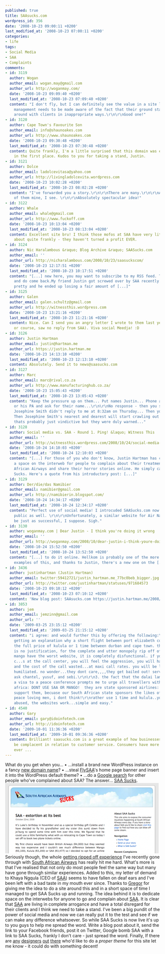 ```yaml
---
published: true
title: SAAsucks.com
wordpress_id: 356
date: '2008-10-23 09:00:11 +0200'
last_modified_at: '2008-10-23 07:00:11 +0200'
categories:
- life
tags:
- Social Media
- SAA
- Complaints
comments:
- id: 3119
  author: Wogan
  author_email: wogan.may@gmail.com
  author_url: http://woganmay.com/
  date: '2008-10-23 09:09:40 +0200'
  last_modified_at: '2008-10-23 07:09:40 +0200'
  content: "I don't fly, but I can definitely see the value in a site like this. SAA
    management needs to be made aware of the fact that their ground staff and messing
    around with clients in inappropriate ways.\r\n\r\nGood one!"
- id: 3120
  author: Cape Town's Favourite Son
  author_email: info@shaunoakes.com
  author_url: http://www.shaunoakes.com
  date: '2008-10-23 09:30:48 +0200'
  last_modified_at: '2008-10-23 07:30:48 +0200'
  content: Quite frankly, I'm a little surprised that this domain was even available
    in the first place. Kudos to you for taking a stand, Justin.
- id: 3121
  author: Dolce
  author_email: ladolcevitasa@yahoo.com
  author_url: http://livingladolcevita.wordpress.com
  date: '2008-10-23 10:02:28 +0200'
  last_modified_at: '2008-10-23 08:02:28 +0200'
  content: "I've forwarded you a story.\r\n\r\nThere are many.\r\n\r\nAnd not all
    of them mine, I see. \r\n\r\nAbsolutely spectacular idea!"
- id: 3122
  author: Whale
  author_email: whale@gmail.com
  author_url: http://www.fuckoff.com
  date: '2008-10-23 10:13:04 +0200'
  last_modified_at: '2008-10-23 08:13:04 +0200'
  content: Excellent site bru! I think those mofos at SAA have very little to be arrogant
    about quite frankly - they haven't turned a profit EVER.
- id: 3124
  author: Nic Haralambous &raquo; Blog Archive &raquo; SAASucks.com
  author_email: ''
  author_url: http://nicharalambous.com/2008/10/23/saasuckscom/
  date: '2008-10-23 12:17:51 +0200'
  last_modified_at: '2008-10-23 10:17:51 +0200'
  content: "[...] new here, you may want to subscribe to my RSS feed. Thanks for visiting
    and do come back.My friend Justin got screwed over by SAA recently. It wasn't
    pretty and he ended up losing a fair amount of [...]"
- id: 3125
  author: Galen
  author_email: galen.schultz@gmail.com
  author_url: http://witnessthis.wordpress.com
  date: '2008-10-23 13:21:16 +0200'
  last_modified_at: '2008-10-23 11:21:16 +0200'
  content: Nice. Can I send you an angry letter I wrote to them last year? (which,
    or course, saw no reply from SAA). Viva social Meedja! :D
- id: 3126
  author: Justin Hartman
  author_email: justin@hartman.me
  author_url: https://justin.hartman.me
  date: '2008-10-23 14:13:10 +0200'
  last_modified_at: '2008-10-23 12:13:10 +0200'
  content: Absolutely. Send it to news@saasucks.com
- id: 3127
  author: Marc
  author_email: marc@rival.co.za
  author_url: http://www.manufacturinghub.co.za/
  date: '2008-10-23 15:05:43 +0200'
  last_modified_at: '2008-10-23 13:05:43 +0200'
  content: "Keep the pressure up on them... Put names Justin... Phone a consultant
    or his PA and ask for their name...\r\n\r\nNo response - then you say well...
    Josephine Smith didn't reply to me at 8:32am on Thursday... Then you do it again...
    Then Josephine Smith's nearest and dearest will start crawling out of the woodwork...\r\n\r\nOk
    thats probably just vindictive but they were duly warned..."
- id: 3128
  author: Social media vs. SAA - Round 1. Ping! &laquo; Witness This
  author_email: ''
  author_url: http://witnessthis.wordpress.com/2008/10/24/social-media-vs-saa-round-1-ping/
  date: '2008-10-24 14:10:03 +0200'
  last_modified_at: '2008-10-24 12:10:03 +0200'
  content: "[...] For those of you who don't know, Justin Hartman has created
    a space on the interweb for people to complain about their treatment by South
    African Airways and share their horror stories online. He simply calls it SAA
    Sucks. Here's a quote from his introductory post: [...]"
- id: 3129
  author: Der/die/das Namibier
  author_email: namibier@gmail.com
  author_url: http://namibierin.blogspot.com/
  date: '2008-10-24 14:34:17 +0200'
  last_modified_at: '2008-10-24 12:34:17 +0200'
  content: "Perfect use of social media! I introcuded SAASucks.com now to the German
    public as well. \r\n\r\nUnfortunately, a similar website for Air Namibia would
    be just as successful, I suppose. Sigh."
- id: 3130
  author: woganmay.com | Dear Justin - I think you're doing it wrong
  author_email: ''
  author_url: http://woganmay.com/2008/10/dear-justin-i-think-youre-doing-it-wrong/
  date: '2008-10-24 15:52:50 +0200'
  last_modified_at: '2008-10-24 13:52:50 +0200'
  content: "[...] to do it online. Hellkom is probably one of the more outstanding
    examples of this, and thanks to Justin, there's a new one on the [...]"
- id: 3436
  author: justinhartman (Justin Hartman)
  author_email: twitter:59412721/justin_hartman.me_77bc0beb_bigger.jpg
  author_url: http://twitter.com/justinhartman/statuses/971684573
  date: '2008-10-23 09:10:12 +0200'
  last_modified_at: '2008-10-23 07:10:12 +0200'
  content: 'New blog post: SAAsucks.com https://justin.hartman.me/2008/10/23/saasuckscom/'
- id: 3853
  author: jem
  author_email: jemzinn@gmail.com
  author_url: ''
  date: '2009-03-25 23:15:12 +0200'
  last_modified_at: '2009-03-25 21:15:12 +0200'
  content: "i agree: and would further this by offering the following:\r\n\r\n1.try
    getting an explanation why a short flight between port elizabeth costs more than
    the full price of kulula or 1 time between durban and cape town. there simply
    is no justification, for the complete and utter monopoly rip off of our tax money.\r\n\r\n2.
    mango have the worst website, it is completely disfunctional. if you call the
    c...s at the call center, you will feel the aggression, you will have  your time
    and the cost of the call wasted...at maxi call rates. you will be left feeling
    humiliated. no wonder...they dont care,,,,they get bailed out! service? who cares!
    ask chantel, yusuf, and sebi.\r\n\r\n3. the fact that the dalai lama was refused
    a visa to a peace conference prompts me to urge all travellers within and to south
    africa: DONT USE SAA OR MANGO!  they are state sponsored airlines: We should not
    support them, becuase our South African state sponsors the likes of mugabe, kadafi....real
    peace loving men, i dont think!\r\nrather use 1 time and kulula..you wont get
    abused, the websites work...simple and easy."
- id: 4540
  author: Gary
  author_email: gary@idoinfotech.com
  author_url: http://idoinfotech.com
  date: '2009-10-01 11:36:36 +0200'
  last_modified_at: '2009-10-01 09:36:36 +0200'
  content: Brilliant! saasucks.com is a great example of how businesses can no longer
    be complacent in relation to customer service. Consumers have more power than
    ever ...
---
```

What do you get when you...
&bull; ...install a brand new WordPress instance on a fancy <a href="http://saasucks.com">new domain name</a>?
&bull; ...steal <a href="http://www.flysaa.com">FlySAA</a>'s home page banner and insert it into the WordPress default theme?
&bull; ...do a <a href="http://www.google.co.za/search?q=%22saa+sucks%22&ie=utf-8&oe=utf-8&aq=t&rls=org.mozilla:en-US:official&client=firefox-a">Google search</a> for other people who've complained about SAA?
The answer... <a href="http://saasucks.com">SAA Sucks</a>.
<a href="http://saasucks.com"><img src="/assets/images/uploads/2008/10/picture-5-500x228.png" alt="Image" title="South African Airlines Sucks" width="500" height="228" class="alignnone size-medium wp-image-358" /></a>
Seriously though, the whole <a href="/2008/10/21/saa-extortion-at-its-best/">getting ripped off experience</a> I've recently gone through with <a href="http://saasucks.com">South African Airways</a> has really hit me hard. What's more is that I've realised that not only do most people feel the same way but many have gone through similar experiences.
Added to this, my letter of demand to Khaya Ngqula (CEO of <a href="http://saasucks.com">SAA</a>) seems to have fallen on deaf ears and I've been left with a bad taste in my mouth ever since.
Thanks to <a href="http://gregorrohrig.com">Gregor</a> for giving me the idea to do a site around this and in a short space of time I managed to get SAA Sucks up and running. The idea behind it is to dedicate space on the interwebs for anyone to go and complain about <a href="http://saasucks.com">SAA</a>. 
It is clear that <a href="http://saasucks.com">SAA</a> are living in complete arrogance and have a total disregard for their clients and I think we need to take a stand. I've been a big pundit of the power of social media and now we can really put it to the test and see if we can make any difference whatsoever.
So while SAA Sucks is now live it's up to you guys to help me spread the word. Write a blog post about it, send the link to your Facebook friends, post it on Twitter, Google bomb SAA with a link to SAA Sucks, frankly I don't care - just spread the word. 
Finally, If there are <a href="http://www.robinpietersen.com/">any</a> <a href="http://www.markforrester.co.za/">designers</a> <a href="http://foxinni.com/">out</a> <a href="http://coda.co.za/">there</a> who'd like to do a <em>proper theme</em> for this site let me know - it could do with something decent!
